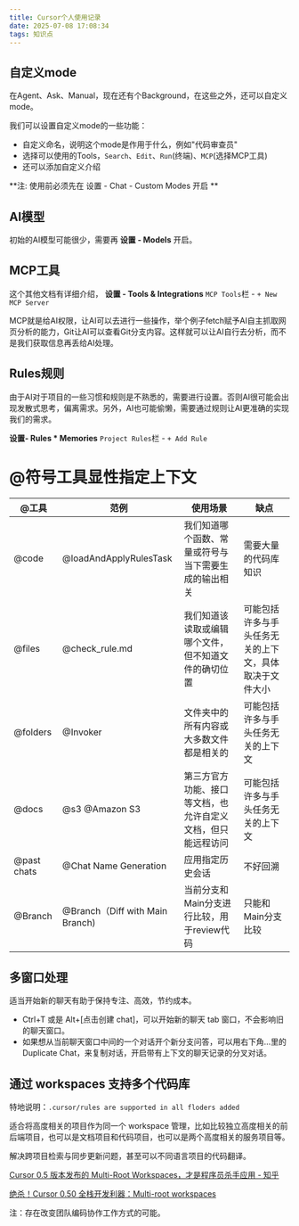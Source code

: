 ```yaml
---
title: Cursor个人使用记录
date: 2025-07-08 17:08:34
tags: 知识点
---
```


## 自定义mode

  在Agent、Ask、Manual，现在还有个Background，在这些之外，还可以自定义mode。

  我们可以设置自定义mode的一些功能：

  * 自定义命名，说明这个mode是作用于什么，例如"代码审查员"
  * 选择可以使用的Tools，`Search`、`Edit`、`Run`(终端)、`MCP`(选择MCP工具)
  * 还可以添加自定义介绍

  **注: 使用前必须先在 设置 - Chat - Custom Modes 开启 **

## AI模型

初始的AI模型可能很少，需要再 **设置 - Models** 开启。

## MCP工具

这个其他文档有详细介绍， **设置 - Tools & Integrations**  `MCP Tools`栏 - `+ New MCP Server`

MCP就是给AI权限，让AI可以去进行一些操作，举个例子fetch赋予AI自主抓取网页分析的能力，Git让AI可以查看Git分支内容。这样就可以让AI自行去分析，而不是我们获取信息再丢给AI处理。

## Rules规则

由于AI对于项目的一些习惯和规则是不熟悉的，需要进行设置。否则AI很可能会出现发散式思考，偏离需求。另外，AI也可能偷懒，需要通过规则让AI更准确的实现我们的需求。

**设置- Rules * Memories** `Project Rules`栏 - `+ Add Rule` 

# @符号工具显性指定上下文

| @工具       | 范例                            | 使用场景                                                     | 缺点                                                   |
| ----------- | ------------------------------- | ------------------------------------------------------------ | ------------------------------------------------------ |
| @code       | @loadAndApplyRulesTask          | 我们知道哪个函数、常量或符号与当下需要生成的输出相关         | 需要大量的代码库知识                                   |
| @files      | @check_rule.md                  | 我们知道该读取或编辑哪个文件，但不知道文件的确切位置         | 可能包括许多与手头任务无关的上下文，具体取决于文件大小 |
| @folders    | @Invoker                        | 文件夹中的所有内容或大多数文件都是相关的                     | 可能包括许多与手头任务无关的上下文                     |
| @docs       | @s3 @Amazon S3                  | 第三方官方功能、接口等文档，也允许自定义文档，但只能远程访问 | 可能包括许多与手头任务无关的上下文                     |
| @past chats | @Chat Name Generation           | 应用指定历史会话                                             | 不好回溯                                               |
| @Branch     | @Branch（Diff with Main Branch) | 当前分支和Main分支进行比较，用于review代码                   | 只能和Main分支比较                                     |



## 多窗口处理

适当开始新的聊天有助于保持专注、高效，节约成本。

- Ctrl+T 或是 Alt+[点击创建 chat]，可以开始新的聊天 tab 窗口，不会影响旧的聊天窗口。
- 如果想从当前聊天窗口中间的一个对话开个新分支问答，可以用右下角...里的 Duplicate Chat，来复制对话，开启带有上下文的聊天记录的分叉对话。



## 通过 workspaces 支持多个代码库

特地说明：`.cursor/rules are supported in all floders added`

适合将高度相关的项目作为同一个 workspace 管理，比如比较独立高度相关的前后端项目，也可以是文档项目和代码项目，也可以是两个高度相关的服务项目等。

解决跨项目检索与同步更新问题，甚至可以不同语言项目的代码翻译。

[Cursor 0.5 版本发布的 Multi-Root Workspaces，才是程序员杀手应用 - 知乎](https://zhuanlan.zhihu.com/p/1909022796757042342?share_code=vcHrH8GymcLc&utm_psn=1909321731799249573)

[绝杀！Cursor 0.50 全栈开发利器：Multi-root workspaces](https://mp.weixin.qq.com/s/VAxya6NUqHcvR3qehj-nGQ)

注：存在改变团队编码协作工作方式的可能。